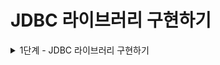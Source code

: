 # JDBC 라이브러리 구현하기

<details>
<summary>1단계 - JDBC 라이브러리 구현하기</summary>

구현 기능 목록

- [x] UserDaoTest의 모든 테스트 케이스가 통과시키기
- [x] UserDao가 아닌 JdbcTemplate 클래스에서 JDBC와 관련된 처리를 담당하도록 수정

리팩터링

- [x] try-with-resources 를 사용하도록 수정
- [ ] null 대신 Optional.empty() 를 반환하도록 수정
- [x] JdbcTemplate 중복 코드 없애기
- [ ] JdbcTemplate 예외 상황에 대한 테스트 추가
- [ ] Dao 테스트 격리 고민해보기

</details>
